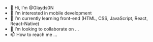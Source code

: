 - 👋 Hi, I’m @Glayds0N
- 👀 I’m interested in mobile development
- 🌱 I’m currently learning front-end (HTML, CSS, JavaScript, React, React-Native)
- 💞️ I’m looking to collaborate on ...
- 📫 How to reach me ...

<!---
Glayds0N/Glayds0N is a ✨ special ✨ repository because its `README.md` (this file) appears on your GitHub profile.
You can click the Preview link to take a look at your changes.
--->
